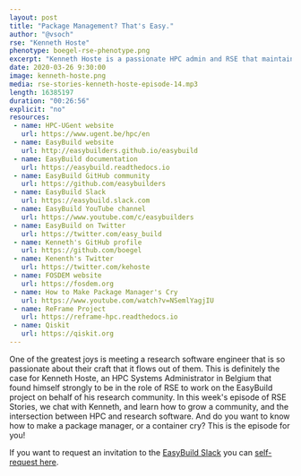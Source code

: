 ```yaml
---
layout: post
title: "Package Management? That's Easy."
author: "@vsoch"
rse: "Kenneth Hoste"
phenotype: boegel-rse-phenotype.png
excerpt: "Kenneth Hoste is a passionate HPC admin and RSE that maintains the EasyBuild project."
date: 2020-03-26 9:30:00
image: kenneth-hoste.png
media: rse-stories-kenneth-hoste-episode-14.mp3
length: 16385197
duration: "00:26:56" 
explicit: "no"
resources:
 - name: HPC-UGent website
   url: https://www.ugent.be/hpc/en
 - name: EasyBuild website
   url: http://easybuilders.github.io/easybuild
 - name: EasyBuild documentation
   url: https://easybuild.readthedocs.io
 - name: EasyBuild GitHub community
   url: https://github.com/easybuilders
 - name: EasyBuild Slack
   url: https://easybuild.slack.com
 - name: EasyBuild YouTube channel
   url: https://www.youtube.com/c/easybuilders
 - name: EasyBuild on Twitter
   url: https://twitter.com/easy_build
 - name: Kenneth's GitHub profile
   url: https://github.com/boegel
 - name: Kenenth's Twitter
   url: https://twitter.com/kehoste
 - name: FOSDEM website
   url: https://fosdem.org
 - name: How to Make Package Manager's Cry
   url: https://www.youtube.com/watch?v=NSemlYagjIU
 - name: ReFrame Project
   url: https://reframe-hpc.readthedocs.io
 - name: Qiskit
   url: https://qiskit.org
---
```


One of the greatest joys is meeting a research software engineer
that is so passionate about their craft that it flows out of them.
This is definitely the case for Kenneth Hoste, an HPC Systems Administrator
in Belgium that found himself strongly to be in the role of RSE
to work on the EasyBuild project on behalf of his research community.
In this week's episode of RSE Stories, we chat with Kenneth, 
and learn how to grow a community, and the intersection between HPC and
research software. And do you want to know how to make a package manager,
or a container cry? This is the episode for you!

If you want to request an invitation to the [EasyBuild Slack](https://easybuild.slack.com)
you can [self-request here](https://easybuild-slack.herokuapp.com).
